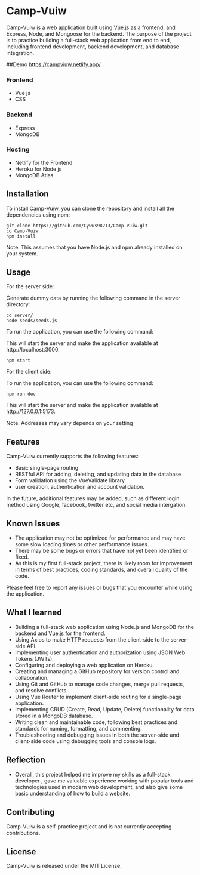 # Camp-Vuiw

Camp-Vuiw is a web application built using Vue.js as a frontend, and Express, Node, and Mongoose for the backend. The purpose of the project is to practice building a full-stack web application from end to end, including frontend development, backend development, and database integration.

##Demo
https://campviuw.netlify.app/

### Frontend

- Vue js
- CSS

### Backend

- Express
- MongoDB

### Hosting

- Netlify for the Frontend
- Heroku for Node js
- MongoDB Atlas

## Installation

To install Camp-Vuiw, you can clone the repository and install all the dependencies using npm:

```
git clone https://github.com/Cywus98213/Camp-Vuiw.git
cd Camp-Vuiw
npm install
```

Note: This assumes that you have Node.js and npm already installed on your system.

## Usage

For the server side:

Generate dummy data by running the following command in the server directory:

```
cd server/
node seeds/seeds.js
```

To run the application, you can use the following command:

This will start the server and make the application available at http://localhost:3000.

```
npm start
```

For the client side:

To run the application, you can use the following command:

```
npm run dev
```

This will start the server and make the application available at http://127.0.0.1:5173.

Note: Addresses may vary depends on your setting

## Features

Camp-Vuiw currently supports the following features:

- Basic single-page routing
- RESTful API for adding, deleting, and updating data in the database
- Form validation using the VueValidate library
- user creation, authentication and account validation.

In the future, additional features may be added, such as different login method using Google, facebook, twitter etc, and social media intergation.

## Known Issues

- The application may not be optimized for performance and may have some slow loading times or other performance issues.
- There may be some bugs or errors that have not yet been identified or fixed.
- As this is my first full-stack project, there is likely room for improvement in terms of best practices, coding standards, and overall quality of the code.

Please feel free to report any issues or bugs that you encounter while using the application.

## What I learned

- Building a full-stack web application using Node.js and MongoDB for the backend and Vue.js for the frontend.
- Using Axios to make HTTP requests from the client-side to the server-side API.
- Implementing user authentication and authorization using JSON Web Tokens (JWTs).
- Configuring and deploying a web application on Heroku.
- Creating and managing a GitHub repository for version control and collaboration.
- Using Git and GitHub to manage code changes, merge pull requests, and resolve conflicts.
- Using Vue Router to implement client-side routing for a single-page application.
- Implementing CRUD (Create, Read, Update, Delete) functionality for data stored in a MongoDB database.
- Writing clean and maintainable code, following best practices and standards for naming, formatting, and commenting.
- Troubleshooting and debugging issues in both the server-side and client-side code using debugging tools and console logs.

## Reflection

- Overall, this project helped me improve my skills as a full-stack developer , gave me valuable experience working with popular tools and technologies used in modern web development, and also give some basic understanding of how to build a website.

## Contributing

Camp-Vuiw is a self-practice project and is not currently accepting contributions.

## License

Camp-Vuiw is released under the MIT License.
